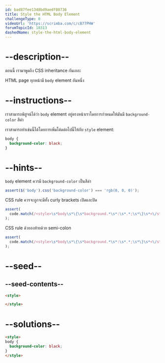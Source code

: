 ```yaml
---
id: bad87fee1348bd9aedf08736
title: Style the HTML Body Element
challengeType: 0
videoUrl: 'https://scrimba.com/c/cB77PHW'
forumTopicId: 18313
dashedName: style-the-html-body-element
---
```


# --description--

ตอนนี้ เรามาพูดถึง CSS inheritance กันเถอะ

HTML page ทุกหน้ามี `body` element อันหนึ่ง

# --instructions--

เราสามารถพิสูจน์ได้ว่า `body` element อยู่ตรงหน้าเราโดยการกำหนดให้มันมี `background-color` สีดำ

เราสามารถทำเช่นนี้ได้โดยการเพิ่มโค้ดต่อไปนี้ให้กับ `style` element:

```css
body {
  background-color: black;
}
```

# --hints--

`body` element ควรมี `background-color` เป็นสีดำ

```js
assert($('body').css('background-color') === 'rgb(0, 0, 0)');
```

CSS rule ควรจะถูกจะมีทั้ง curly brackets เปิดและปิด

```js
assert(
  code.match(/<style>\s*body\s*\{\s*background.*\s*:\s*.*;\s*\}\s*<\/style>/i)
);
```

CSS rule ด้วยลงท้ายด้วย semi-colon

```js
assert(
  code.match(/<style>\s*body\s*\{\s*background.*\s*:\s*.*;\s*\}\s*<\/style>/i)
);
```

# --seed--

## --seed-contents--

```html
<style>

</style>
```

# --solutions--

```html
<style>
body {
  background-color: black;
}
</style>
```
